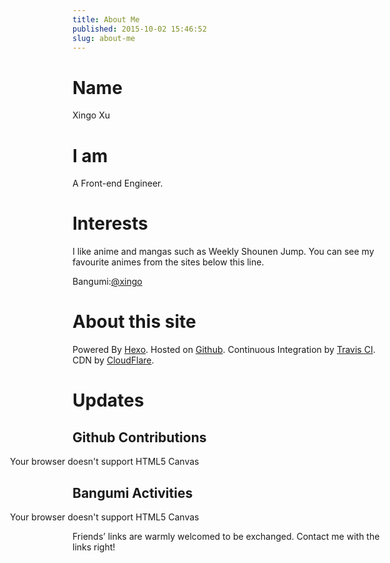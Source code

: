 ```yaml
---
title: About Me
published: 2015-10-02 15:46:52
slug: about-me
---
```


# Name

Xingo Xu

# I am

A Front-end Engineer.
<!-- who works in LINE Corporation -->

# Interests

I like anime and mangas such as Weekly Shounen Jump.
You can see my favourite animes from the sites below this line.
  
Bangumi:[@xingo](https://bgm.tv/user/xingo)
  
# About this site

Powered By [Hexo](https://hexo.io/).
Hosted on [Github](https://github.com/xingoxu/xingoxu.github.io).
Continuous Integration by [Travis CI](https://travis-ci.org/).
CDN by [CloudFlare](https://www.cloudflare.com/).

# Updates

## Github Contributions
<p></p>
<div class="canvas-wrapper" markdown="0">
  <div class="preloader-wrapper small active loading-icon loading-circle">
    <div class="spinner-layer spinner-blue">
      <div class="circle-clipper left">
        <div class="circle"></div>
      </div>
      <div class="gap-patch">
        <div class="circle"></div>
      </div>
      <div class="circle-clipper right">
        <div class="circle"></div>
      </div>
    </div>
    <div class="spinner-layer spinner-red">
      <div class="circle-clipper left">
        <div class="circle"></div>
      </div>
      <div class="gap-patch">
        <div class="circle"></div>
      </div>
      <div class="circle-clipper right">
        <div class="circle"></div>
      </div>
    </div>
    <div class="spinner-layer spinner-yellow">
      <div class="circle-clipper left">
        <div class="circle"></div>
      </div>
      <div class="gap-patch">
        <div class="circle"></div>
      </div>
      <div class="circle-clipper right">
        <div class="circle"></div>
      </div>
    </div>
    <div class="spinner-layer spinner-green">
      <div class="circle-clipper left">
        <div class="circle"></div>
      </div>
      <div class="gap-patch">
        <div class="circle"></div>
      </div>
      <div class="circle-clipper right">
        <div class="circle"></div>
      </div>
    </div>
  </div>
  <canvas id="github-canvas" class="canvas" width="1724" height="390">
    Your browser doesn't support HTML5 Canvas
  </canvas>
</div>

## Bangumi Activities

<div class="canvas-wrapper" markdown="0">
  <div class="preloader-wrapper small active loading-icon loading-circle">
    <div class="spinner-layer spinner-blue">
      <div class="circle-clipper left">
        <div class="circle"></div>
      </div>
      <div class="gap-patch">
        <div class="circle"></div>
      </div>
      <div class="circle-clipper right">
        <div class="circle"></div>
      </div>
    </div>
    <div class="spinner-layer spinner-red">
      <div class="circle-clipper left">
        <div class="circle"></div>
      </div>
      <div class="gap-patch">
        <div class="circle"></div>
      </div>
      <div class="circle-clipper right">
        <div class="circle"></div>
      </div>
    </div>
    <div class="spinner-layer spinner-yellow">
      <div class="circle-clipper left">
        <div class="circle"></div>
      </div>
      <div class="gap-patch">
        <div class="circle"></div>
      </div>
      <div class="circle-clipper right">
        <div class="circle"></div>
      </div>
    </div>
    <div class="spinner-layer spinner-green">
      <div class="circle-clipper left">
        <div class="circle"></div>
      </div>
      <div class="gap-patch">
        <div class="circle"></div>
      </div>
      <div class="circle-clipper right">
        <div class="circle"></div>
      </div>
    </div>
  </div>
  <canvas id="bangumi-canvas" class="canvas" width="1724" height="390">
    Your browser doesn't support HTML5 Canvas
  </canvas>
</div>
<style markdown="0">
  .canvas-wrapper {
    display: inline-block;
    position: relative;
    text-align: center;
  }
  .loading-icon {
    position: absolute;
    width: 30px;
    height: 30px;
    left: 50%;
    top: 50%;
    margin-left: -15px;
    margin-top: -15px;
    box-sizing: border-box;
  }
  .loading-icon * {
    box-sizing: inherit;
  }
  .canvas {
    width: 862px;
    margin: -25px 0 0 -100px;
  }
</style>

<script src="https://static.xingoxu.com/js/canvas-contribution.544.js"></script>


Friends’ links are warmly welcomed to be exchanged. Contact me with the links right!

